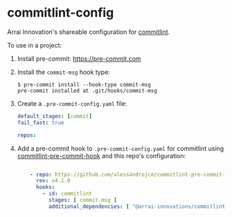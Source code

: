 # commitlint-config

Arrai Innovation's shareable configuration for [commitlint](https://commitlint.js.org).

To use in a project:

1. Install pre-commit: https://pre-commit.com

1. Install the `commit-msg` hook type:

   ```console
   $ pre-commit install --hook-type commit-msg
   pre-commit installed at .git/hooks/commit-msg
   ```

1. Create a `.pre-commit-config.yaml` file:

   ```yaml
   default_stages: [commit]
   fail_fast: true
   
   repos:
   
   ```

1. Add a pre-commit hook to `.pre-commit-config.yaml` for commitlint using [commitlint-pre-commit-hook](https://github.com/alessandrojcm/commitlint-pre-commit-hook) and this repo's configuration:

   ```yaml
   
       - repo: https://github.com/alessandrojcm/commitlint-pre-commit-hook
         rev: v4.1.0
         hooks:
           - id: commitlint
             stages: [ commit-msg ]
             additional_dependencies: [ "@arrai-innovations/commitlint-config" ]
   ```

